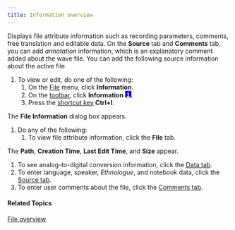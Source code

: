 ```yaml
---
title: Information overview
---
```


Displays file attribute information such as recording parameters, comments, free translation and editable data. On the **Source** tab and **Comments** tab, you can add *annotation* information, which is an explanatory comment added about the wave file. You can add the following source information about the active file

1. To view or edit, do one of the following:
   1. On the [File](../overview) menu, click **Information**.
   1. On the [toolbar](../../../toolbar/toolbar), click **Information** ![](../../../../images/053.png).
   1. Press the [shortcut key](../../../shortcuts/overview) **Ctrl+I**.

The **File Information** dialog box appears.

1. Do any of the following:
   1. To view file attribute information, click the **File** tab.

The **Path**, **Creation Time**, **Last Edit Time**, and **Size** appear.

1. To see analog-to-digital conversion information, click the [Data tab](data-tab).
1. To enter language, speaker, *Ethnologue*, and notebook data, click the [Source tab](source-tab).
1. To enter user comments about the file, click the [Comments tab](comments-tab).

#### **Related Topics**
[File overview](../overview)
